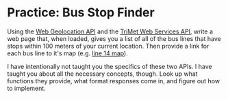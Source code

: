 # Practice: Bus Stop Finder
Using the [Web Geolocation API](https://developer.mozilla.org/en-US/docs/Web/API/Geolocation/Using_geolocation) and the [TriMet Web Services API](http://developer.trimet.org/ws_docs/), write a web page that, when loaded, gives you a list of all of the bus lines that have stops within 100 meters of your current location.
Then provide a link for each bus line to it's map (e.g. [line 14 map](http://trimet.org/schedules/r014.htm)).

I have intentionally not taught you the specifics of these two APIs.
I have taught you about all the necessary concepts, though.
Look up what functions they provide, what format responses come in, and figure out how to implement.
